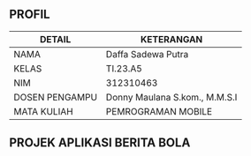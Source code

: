 ## PROFIL
| DETAIL    | KETERANGAN      |
| ----------- | --------------- |
| NAMA       | Daffa Sadewa Putra   |
| KELAS       | TI.23.A5        |
|NIM         | 312310463     |
|DOSEN PENGAMPU| Donny Maulana S.kom., M.M.S.I |
| MATA KULIAH | PEMROGRAMAN MOBILE |

## PROJEK APLIKASI BERITA BOLA 

